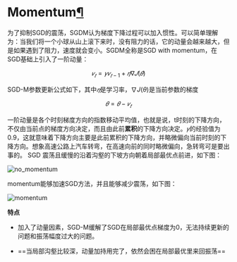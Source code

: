 # Momentum[¶](https://paddlepedia.readthedocs.io/en/latest/tutorials/deep_learning/optimizers/momentum.html#momentum "Permalink to this headline")

为了抑制SGD的震荡，SGDM认为梯度下降过程可以加入惯性。可以简单理解为：当我们将一个小球从山上滚下来时，没有阻力的话，它的动量会越来越大，但是如果遇到了阻力，速度就会变小。SGDM全称是SGD with momentum，在SGD基础上引入了一阶动量：

$$𝑣_𝑡=𝛾𝑣_{𝑡−1}+𝜂∇𝐽(𝜃)$$

SGD-M参数更新公式如下，其中$𝜂$是学习率，$∇J(θ)$是当前参数的梯度

$$𝜃=𝜃−𝑣_𝑡$$

一阶动量是各个时刻梯度方向的指数移动平均值，也就是说，t时刻的下降方向，不仅由当前点的梯度方向决定，而且由此前**累积**的下降方向决定。$𝛾$的经验值为0.9，这就意味着下降方向主要是此前累积的下降方向，并略微偏向当前时刻的下降方向。想象高速公路上汽车转弯，在高速向前的同时略微偏向，急转弯可是要出事的。 SGD 震荡且缓慢的沿着沟壑的下坡方向朝着局部最优点前进，如下图：

![no_momentum](https://paddlepedia.readthedocs.io/en/latest/_images/sgd_no_momentum.png)

momentum能够加速SGD方法，并且能够减少震荡，如下图：

![momentum](https://paddlepedia.readthedocs.io/en/latest/_images/sgd_momentum.png)

**特点**

- 加入了动量因素，SGD-M缓解了SGD在局部最优点梯度为0，无法持续更新的问题和振荡幅度过大的问题。
    
- ==当局部沟壑比较深，动量加持用完了，依然会困在局部最优里来回振荡==